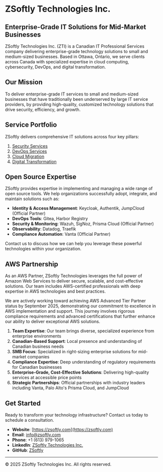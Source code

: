 # ZSoftly Technologies Inc.
## Enterprise-Grade IT Solutions for Mid-Market Businesses

ZSoftly Technologies Inc. (ZTI) is a Canadian IT Professional Services company delivering enterprise-grade technology solutions to small and medium-sized businesses. Based in Ottawa, Ontario, we serve clients across Canada with specialized expertise in cloud computing, cybersecurity, DevOps, and digital transformation.

## Our Mission

To deliver enterprise-grade IT services to small and medium-sized businesses that have traditionally been underserved by large IT service providers, by providing high-quality, customized technology solutions that drive security, efficiency, and growth.

## Service Portfolio

ZSoftly delivers comprehensive IT solutions across four key pillars:

1. [Security Services](security-services.md)
2. [DevOps Services](devops-services.md)
3. [Cloud Migration](cloud-migration.md)
4. [Digital Transformation](digital-transformation.md)

## Open Source Expertise

ZSoftly provides expertise in implementing and managing a wide range of open source tools. We help organizations successfully adopt, integrate, and maintain solutions such as:

- **Identity & Access Management**: Keycloak, Authentik, JumpCloud (Official Partner)
- **DevOps Tools**: Gitea, Harbor Registry
- **Security & Monitoring**: Wazuh, SigNoz, Prisma Cloud (Official Partner)
- **Observability**: Datadog, Traefik
- **Compliance Automation**: Vanta (Official Partner)

Contact us to discuss how we can help you leverage these powerful technologies within your organization.

## AWS Partnership

As an AWS Partner, ZSoftly Technologies leverages the full power of Amazon Web Services to deliver secure, scalable, and cost-effective solutions. Our team includes AWS-certified professionals with deep expertise in AWS technologies and best practices.

We are actively working toward achieving AWS Advanced Tier Partner status by September 2025, demonstrating our commitment to excellence in AWS implementation and support. This journey involves rigorous compliance requirements and advanced certifications that further enhance our ability to deliver exceptional AWS solutions.

1. **Team Expertise**: Our team brings diverse, specialized experience from enterprise environments
2. **Canadian-Based Support**: Local presence and understanding of Canadian business needs
3. **SMB Focus**: Specialized in right-sizing enterprise solutions for mid-market companies
4. **Compliance Expertise**: Deep understanding of regulatory requirements for Canadian businesses
5. **Enterprise-Grade, Cost-Effective Solutions**: Delivering high-quality services at accessible price points
6. **Strategic Partnerships**: Official partnerships with industry leaders including Vanta, Palo Alto's Prisma Cloud, and JumpCloud

## Get Started

Ready to transform your technology infrastructure? Contact us today to schedule a consultation.

- **Website**: [https://zsoftly.com](https://zsoftly.com)
- **Email**: info@zsoftly.com
- **Phone**: +1 (613) 979-1065
- **LinkedIn**: [ZSoftly Technologies Inc.](https://linkedin.com/company/zsoftly)
- **GitHub**: [ZSoftly](https://github.com/zsoftly)

---

© 2025 ZSoftly Technologies Inc. All rights reserved.